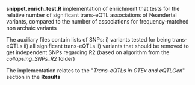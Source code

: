 **snippet.enrich_test.R** implementation of enrichment that tests for the relative number of significant trans-eQTL associations of Neandertal variants, compared to the number of associations for frequency-matched non archaic variants  <br>

The auxiliary files contain lists of SNPs: i) variants tested for being trans-eQTLs ii) all significant trans-eQTLs ii) variants that should be removed to get independent SNPs regarding R2 (based on algorithm from the *collapsing_SNPs_R2* folder) <br>

The implementation relates to the "*Trans-eQTLs in GTEx and eQTLGen*" section in the **Results**

